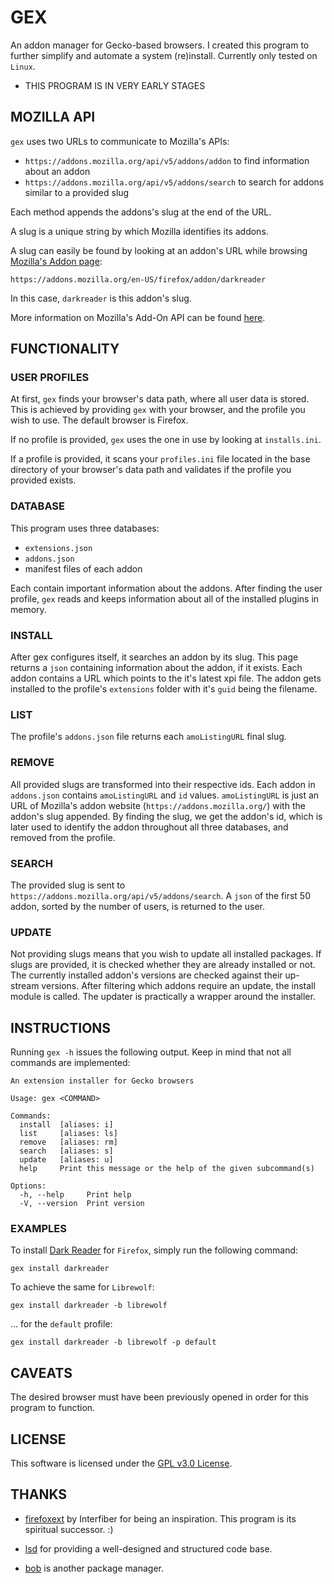 # GEX

An addon manager for Gecko-based browsers. I created this program to further simplify and automate
a system (re)install. Currently only tested on `Linux`.

- THIS PROGRAM IS IN VERY EARLY STAGES

## MOZILLA API

`gex` uses two URLs to communicate to Mozilla's APIs:

- `https://addons.mozilla.org/api/v5/addons/addon` to find information about an addon
- `https://addons.mozilla.org/api/v5/addons/search` to search for addons similar to a provided
  slug

Each method appends the addons's slug at the end of the URL.

A slug is a unique string by which Mozilla identifies its addons.

A slug can easily be found by looking at an addon's URL while browsing
[Mozilla's Addon page](https://addons.mozilla.org/en-US/firefox/):

```
https://addons.mozilla.org/en-US/firefox/addon/darkreader
```

In this case, `darkreader` is this addon's slug.

More information on Mozilla's Add-On API can be found
[here](https://addons-server.readthedocs.io/en/latest/topics/api/addons.html).

## FUNCTIONALITY

### USER PROFILES

At first, `gex` finds your browser's data path, where all user data is stored. This is achieved by
providing `gex` with your browser, and the profile you wish to use. The default browser is Firefox.

If no profile is provided, `gex` uses the one in use by looking at `installs.ini`.

If a profile is provided, it scans your `profiles.ini` file located in the base directory of your
browser's data path and validates if the profile you provided exists.

### DATABASE

This program uses three databases:

- `extensions.json`
- `addons.json`
- manifest files of each addon

Each contain important information about the addons. After finding the user profile, `gex` reads
and keeps information about all of the installed plugins in memory.

### INSTALL

After gex configures itself, it searches an addon by its slug. This page returns a `json` containing
information about the addon, if it exists. Each addon contains a URL which points to the it's latest
xpi file. The addon gets installed to the profile's `extensions` folder with it's `guid` being the
filename.

### LIST

The profile's `addons.json` file returns each `amoListingURL` final slug.

### REMOVE

All provided slugs are transformed into their respective ids. Each addon in `addons.json` contains
`amoListingURL` and `id` values. `amoListingURL` is just an URL of Mozilla's addon website
(`https://addons.mozilla.org/`) with the addon's slug appended. By finding the slug, we get the
addon's id, which is later used to identify the addon throughout all three databases, and removed
from the profile.

### SEARCH

The provided slug is sent to `https://addons.mozilla.org/api/v5/addons/search`. A `json` of the
first 50 addon, sorted by the number of users, is returned to the user.

### UPDATE

Not providing slugs means that you wish to update all installed packages. If slugs are provided,
it is checked whether they are already installed or not. The currently installed addon's versions
are checked against their up-stream versions. After filtering which addons require an update, the
install module is called. The updater is practically a wrapper around the installer.

## INSTRUCTIONS

Running `gex -h` issues the following output. Keep in mind that not all commands are implemented:

```
An extension installer for Gecko browsers

Usage: gex <COMMAND>

Commands:
  install  [aliases: i]
  list     [aliases: ls]
  remove   [aliases: rm]
  search   [aliases: s]
  update   [aliases: u]
  help     Print this message or the help of the given subcommand(s)

Options:
  -h, --help     Print help
  -V, --version  Print version
```

### EXAMPLES

To install [Dark Reader](https://addons.mozilla.org/en-US/firefox/addon/darkreader) for `Firefox`,
simply run the following command:

```
gex install darkreader
```

To achieve the same for `Librewolf`:

```
gex install darkreader -b librewolf
```

... for the `default` profile:

```
gex install darkreader -b librewolf -p default
```

## CAVEATS

The desired browser must have been previously opened in order for this program to function.

## LICENSE

This software is licensed under the [GPL v3.0 License](https://www.gnu.org/licenses/gpl-3.0.en.html).

## THANKS

- [firefoxext](https://github.com/Interfiber/firefoxext) by Interfiber for being an inspiration.
  This program is its spiritual successor. :)

- [lsd](https://github.com/lsd-rs/lsd) for providing a well-designed and structured code base.

- [bob](https://github.com/MordechaiHadad/bob) is another package manager.
